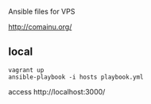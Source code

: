 Ansible files for VPS

http://comainu.org/

## local
```
vagrant up
ansible-playbook -i hosts playbook.yml
```

access http://localhost:3000/


